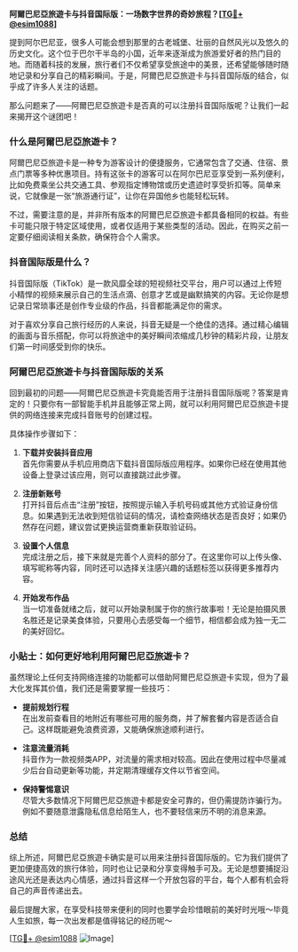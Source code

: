 **阿爾巴尼亞旅遊卡与抖音国际版：一场数字世界的奇妙旅程？[[TG💪+ @esim1088](https://t.me/s/esim1088)]**

提到阿尔巴尼亚，很多人可能会想到那里的古老城堡、壮丽的自然风光以及悠久的历史文化。这个位于巴尔干半岛的小国，近年来逐渐成为旅游爱好者的热门目的地。而随着科技的发展，旅行者们不仅希望享受旅途中的美景，还希望能够随时随地记录和分享自己的精彩瞬间。于是，阿爾巴尼亞旅遊卡与抖音国际版的结合，似乎成了许多人关注的话题。

那么问题来了——阿爾巴尼亞旅遊卡是否真的可以注册抖音国际版呢？让我们一起来揭开这个谜团吧！

### 什么是阿爾巴尼亞旅遊卡？

阿爾巴尼亞旅遊卡是一种专为游客设计的便捷服务，它通常包含了交通、住宿、景点门票等多种优惠项目。持有这张卡的游客可以在阿尔巴尼亚享受到一系列便利，比如免费乘坐公共交通工具、参观指定博物馆或历史遗迹时享受折扣等。简单来说，它就像是一张“旅游通行证”，让你在异国他乡也能轻松玩转。

不过，需要注意的是，并非所有版本的阿爾巴尼亞旅遊卡都具备相同的权益。有些卡可能只限于特定区域使用，或者仅适用于某些类型的活动。因此，在购买之前一定要仔细阅读相关条款，确保符合个人需求。

### 抖音国际版是什么？

抖音国际版（TikTok）是一款风靡全球的短视频社交平台，用户可以通过上传短小精悍的视频来展示自己的生活点滴、创意才艺或是幽默搞笑的内容。无论你是想记录日常琐事还是创作专业级的作品，抖音都能满足你的需求。

对于喜欢分享自己旅行经历的人来说，抖音无疑是一个绝佳的选择。通过精心编辑的画面与音乐搭配，你可以将旅途中的美好瞬间浓缩成几秒钟的精彩片段，让朋友们第一时间感受到你的快乐。

### 阿爾巴尼亞旅遊卡与抖音国际版的关系

回到最初的问题——阿爾巴尼亞旅遊卡究竟能否用于注册抖音国际版呢？答案是肯定的！只要你有一部智能手机并且能够正常上网，就可以利用阿爾巴尼亞旅遊卡提供的网络连接来完成抖音账号的创建过程。

具体操作步骤如下：

1. **下载并安装抖音应用**  
   首先你需要从手机应用商店下载抖音国际版应用程序。如果你已经在使用其他设备上登录过该应用，则可以直接跳过此步骤。

2. **注册新账号**  
   打开抖音后点击“注册”按钮，按照提示输入手机号码或其他方式验证身份信息。如果遇到无法收到短信验证码的情况，请检查网络状态是否良好；如果仍然存在问题，建议尝试更换运营商重新获取验证码。

3. **设置个人信息**  
   完成注册之后，接下来就是完善个人资料的部分了。在这里你可以上传头像、填写昵称等内容，同时还可以选择关注感兴趣的话题标签以获得更多推荐内容。

4. **开始发布作品**  
   当一切准备就绪之后，就可以开始录制属于你的旅行故事啦！无论是拍摄风景名胜还是记录美食体验，只要用心去感受每一个细节，相信都会成为独一无二的美好回忆。

### 小贴士：如何更好地利用阿爾巴尼亞旅遊卡？

虽然理论上任何支持网络连接的功能都可以借助阿爾巴尼亞旅遊卡实现，但为了最大化发挥其价值，我们还是需要掌握一些技巧：

- **提前规划行程**  
  在出发前查看目的地附近有哪些可用的服务商，并了解套餐内容是否适合自己。这样既能避免浪费资源，又能确保旅途顺利进行。
  
- **注意流量消耗**  
  抖音作为一款视频类APP，对流量的需求相对较高。因此在使用过程中尽量减少后台自动更新等功能，并定期清理缓存文件以节省空间。

- **保持警惕意识**  
  尽管大多数情况下阿爾巴尼亞旅遊卡都是安全可靠的，但仍需提防诈骗行为。例如不要随意泄露隐私信息给陌生人，也不要轻信来历不明的消息来源。

### 总结

综上所述，阿爾巴尼亞旅遊卡确实是可以用来注册抖音国际版的。它为我们提供了更加便捷高效的旅行体验，同时也让记录和分享变得触手可及。无论是想要捕捉沿途风光还是表达内心情感，通过抖音这样一个开放包容的平台，每个人都有机会将自己的声音传递出去。

最后提醒大家，在享受科技带来便利的同时也要学会珍惜眼前的美好时光哦～毕竟人生如旅，每一次出发都是值得铭记的经历呢～

[[TG💪+ @esim1088](https://t.me/s/esim1088) ![Image](https://i.postimg.cc/4NQfJmqS/Snipaste-2025-05-13-00-14-12.png)]